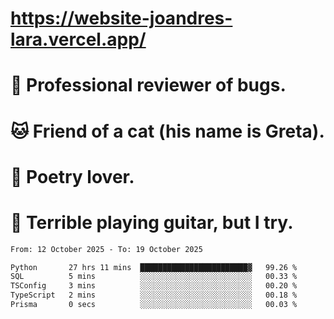 # https://website-joandres-lara.vercel.app/
# 🐛 Professional reviewer of bugs.
# 🐱 Friend of a cat (his name is Greta).
# 📜 Poetry lover.
# 🎸 Terrible playing guitar, but I try.

<!--START_SECTION:waka-->

```txt
From: 12 October 2025 - To: 19 October 2025

Python       27 hrs 11 mins  ████████████████████████▓   99.26 %
SQL          5 mins          ░░░░░░░░░░░░░░░░░░░░░░░░░   00.33 %
TSConfig     3 mins          ░░░░░░░░░░░░░░░░░░░░░░░░░   00.20 %
TypeScript   2 mins          ░░░░░░░░░░░░░░░░░░░░░░░░░   00.18 %
Prisma       0 secs          ░░░░░░░░░░░░░░░░░░░░░░░░░   00.03 %
```

<!--END_SECTION:waka-->
